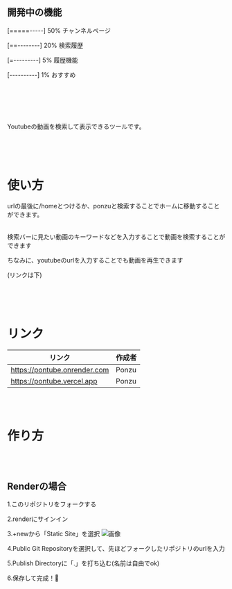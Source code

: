 ## 開発中の機能
[=====-----] 50% チャンネルページ

[==--------] 20% 検索履歴

[=---------] 5% 履歴機能

[----------] 1% おすすめ


<br><br><br>
<br><br>
Youtubeの動画を検索して表示できるツールです。

<br><br><br>

# 使い方


urlの最後に/homeとつけるか、ponzuと検索することでホームに移動することができます。


<br>
検索バーに見たい動画のキーワードなどを入力することで動画を検索することができます

ちなみに、youtubeのurlを入力することでも動画を再生できます

(リンクは下)

<br><br><br>
# リンク
| リンク | 作成者 |
| --------- | --------- |
| https://pontube.onrender.com   | Ponzu   |
| https://pontube.vercel.app   | Ponzu   |

<br><br>
# 作り方

<br><br>

## Renderの場合
1.このリポジトリをフォークする

2.renderにサインイン

3.+newから「Static Site」を選択
![画像](https://hiracmc.github.io/assets/pt1.jpeg)

4.Public Git Repositoryを選択して、先ほどフォークしたリポジトリのurlを入力

5.Publish Directoryに「.」を打ち込む(名前は自由でok)

6.保存して完成！🎉





